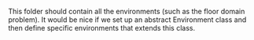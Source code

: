 This folder should contain all the environments (such as the floor domain problem). It would be nice if we set up an abstract Environment class and then define specific environments that extends this class.